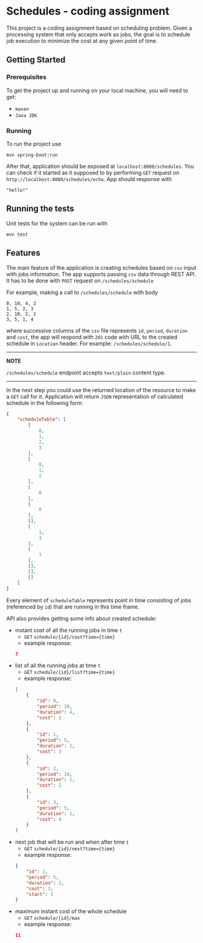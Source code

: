 # Schedules - coding assignment

This project is a coding assignment based on scheduling problem. 
Given a processing system that only accepts work as jobs, the goal is to
schedule job execution to minimize the cost at any given point of time.

## Getting Started

### Prerequisites

To get the project up and running on your local machine, you will need to get:
* `maven`
* `Java JDK`

### Running

To run the project use

```
mvn spring-boot:run
```
After that, application should be exposed at `localhost:8080/schedules`. You can check if it started
as it supposed to by performing `GET` request on `http://localhost:8080/schedules/echo`. App should 
response with
```
"hello!"
```

## Running the tests

Unit tests for the system can be run with
```
mvn test
```

## Features

The main feature of the application is creating schedules based on `csv` input with jobs information.
The app supports passing `csv` data through REST API. It has to be done with `POST` request on 
`/schedules/schedule` 

For example, making a call to `/schedules/schedule` with body
```
0, 10, 4, 2
1, 5, 2, 3
2, 10, 2, 2
3, 5, 1, 4
```
where successive columns of the `csv` file represents `id`, `period`, `duration` and `cost`,
the app will respond with `201` code with URL to the created schedule in `Location` header.
For example: `/schedules/schedule/1`.

---
**NOTE**

`/schedules/schedule` endpoint accepts `text/plain` content type.

---

In the next step you could use the returned location of the resource to make a `GET` call 
for it. Application will return `JSON` representation of calculated schedule in the following form:
```json
{
    "scheduleTable": [
        [
            0,
            1,
            2,
            3
        ],
        [
            0,
            1,
            2
        ],
        [
            0
        ],
        [
            0
        ],
        [],
        [
            1,
            3
        ],
        [
            1
        ],
        [],
        [],
        []
    ]
}
```
Every element of `scheduleTable` represents point in time consisting of jobs (referenced by `id`) that are 
running in this time frame. 

API also provides getting some info about created schedule:
* instant cost of all the running jobs in time `t` 
    * `GET` `schedule/{id}/cost?time={time}`
    * example response:
    ```json
    7
    ```
* list of all the running jobs at time `t`
    * `GET` `schedule/{id}/list?time={time}`
    * example response:
    ```json
    [
        {
            "id": 0,
            "period": 10,
            "duration": 4,
            "cost": 2
        },
        {
            "id": 1,
            "period": 5,
            "duration": 2,
            "cost": 3
        },
        {
            "id": 2,
            "period": 10,
            "duration": 2,
            "cost": 2
        },
        {
            "id": 3,
            "period": 5,
            "duration": 1,
            "cost": 4
        }
    ]
    ```
* next job that will be run and when after time `t`
    * `GET` `schedule/{id}/next?time={time}`
    * example response:
    ```json
    {
        "id": 1,
        "period": 5,
        "duration": 2,
        "cost": 3,
        "start": 5
    }
    ```
* maximum instant cost of the whole schedule
    * `GET` `schedule/{id}/max`
    * example response:
    ```json
    11
    ```